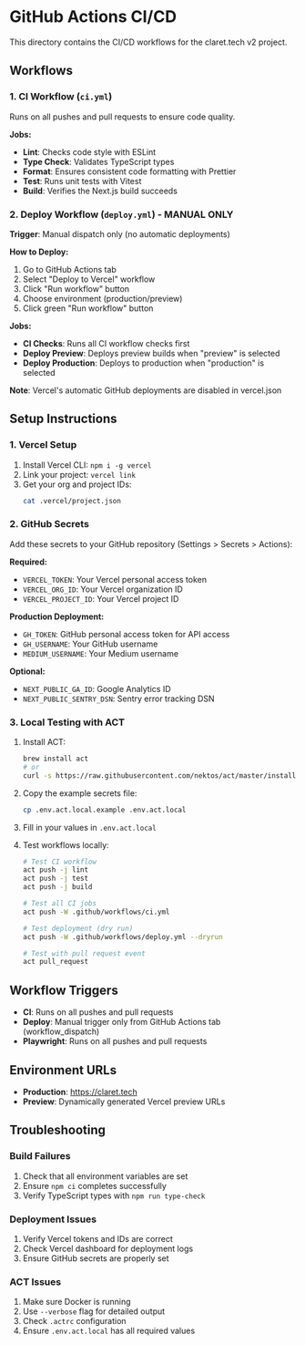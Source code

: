 # GitHub Actions CI/CD

This directory contains the CI/CD workflows for the claret.tech v2 project.

## Workflows

### 1. CI Workflow (`ci.yml`)

Runs on all pushes and pull requests to ensure code quality.

**Jobs:**

- **Lint**: Checks code style with ESLint
- **Type Check**: Validates TypeScript types
- **Format**: Ensures consistent code formatting with Prettier
- **Test**: Runs unit tests with Vitest
- **Build**: Verifies the Next.js build succeeds

### 2. Deploy Workflow (`deploy.yml`) - MANUAL ONLY

**Trigger**: Manual dispatch only (no automatic deployments)

**How to Deploy:**
1. Go to GitHub Actions tab
2. Select "Deploy to Vercel" workflow  
3. Click "Run workflow" button
4. Choose environment (production/preview)
5. Click green "Run workflow" button

**Jobs:**

- **CI Checks**: Runs all CI workflow checks first
- **Deploy Preview**: Deploys preview builds when "preview" is selected
- **Deploy Production**: Deploys to production when "production" is selected

**Note**: Vercel's automatic GitHub deployments are disabled in vercel.json

## Setup Instructions

### 1. Vercel Setup

1. Install Vercel CLI: `npm i -g vercel`
2. Link your project: `vercel link`
3. Get your org and project IDs:
   ```bash
   cat .vercel/project.json
   ```

### 2. GitHub Secrets

Add these secrets to your GitHub repository (Settings > Secrets > Actions):

**Required:**

- `VERCEL_TOKEN`: Your Vercel personal access token
- `VERCEL_ORG_ID`: Your Vercel organization ID
- `VERCEL_PROJECT_ID`: Your Vercel project ID

**Production Deployment:**

- `GH_TOKEN`: GitHub personal access token for API access
- `GH_USERNAME`: Your GitHub username
- `MEDIUM_USERNAME`: Your Medium username

**Optional:**

- `NEXT_PUBLIC_GA_ID`: Google Analytics ID
- `NEXT_PUBLIC_SENTRY_DSN`: Sentry error tracking DSN

### 3. Local Testing with ACT

1. Install ACT:

   ```bash
   brew install act
   # or
   curl -s https://raw.githubusercontent.com/nektos/act/master/install.sh | sudo bash
   ```

2. Copy the example secrets file:

   ```bash
   cp .env.act.local.example .env.act.local
   ```

3. Fill in your values in `.env.act.local`

4. Test workflows locally:

   ```bash
   # Test CI workflow
   act push -j lint
   act push -j test
   act push -j build

   # Test all CI jobs
   act push -W .github/workflows/ci.yml

   # Test deployment (dry run)
   act push -W .github/workflows/deploy.yml --dryrun

   # Test with pull request event
   act pull_request
   ```

## Workflow Triggers

- **CI**: Runs on all pushes and pull requests
- **Deploy**: Manual trigger only from GitHub Actions tab (workflow_dispatch)
- **Playwright**: Runs on all pushes and pull requests

## Environment URLs

- **Production**: https://claret.tech
- **Preview**: Dynamically generated Vercel preview URLs

## Troubleshooting

### Build Failures

1. Check that all environment variables are set
2. Ensure `npm ci` completes successfully
3. Verify TypeScript types with `npm run type-check`

### Deployment Issues

1. Verify Vercel tokens and IDs are correct
2. Check Vercel dashboard for deployment logs
3. Ensure GitHub secrets are properly set

### ACT Issues

1. Make sure Docker is running
2. Use `--verbose` flag for detailed output
3. Check `.actrc` configuration
4. Ensure `.env.act.local` has all required values
